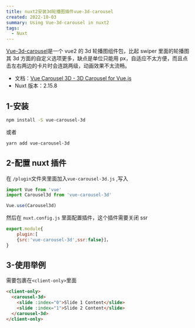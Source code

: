 ```yaml
---
title: nuxt2安装3d轮播图插件vue-3d-carousel
created: 2022-10-03
summary: Using Vue-3d-carousel in nuxt2
tags:
  - Nuxt
---
```


[Vue-3d-carousel](https://github.com/Wlada/vue-carousel-3d)是一个 vue2 的 3d 轮播图组件包，比起 swiper 里面的轮播图其 3d 方面的自定义选项更多，缺点是单位只能用 px，自适应不太方便，而且点击左右两边的卡片时会连跳两级，动画效果不太流畅。

- 文档：[Vue Carousel 3D - 3D Carousel for Vue.js](https://wlada.github.io/vue-carousel-3d/)
- Nuxt 版本：2.15.8

## 1-安装

```bash
npm install -S vue-carousel-3d
```

或者

```bash
yarn add vue-carousel-3d
```

## 2-配置 nuxt 插件

在 `/plugin`文件夹里面加入`vue-carousel-3d.js` ,写入

```js
import Vue from 'vue'
import Carousel3d from 'vue-carousel-3d'

Vue.use(Carousel3d)
```

然后在 `nuxt.config.js` 里面配置插件，这个插件需要关闭 ssr

```js
export.module{
	plugin:[
	{src:'vue-carousel-3d',ssr:false}]，
}
```

## 3-使用举例

需要包裹在`<client-only>`里面

```html
<client-only>
  <carousel-3d>
    <slide :index="0">Slide 1 Content</slide>
    <slide :index="1">Slide 2 Content</slide>
  </carousel-3d>
</client-only>
```
